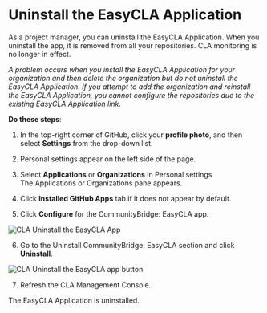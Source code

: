 # Uninstall the EasyCLA Application

As a project manager, you can uninstall the EasyCLA Application. When you uninstall the app, it is removed from all your repositories. CLA monitoring is no longer in effect.

_A problem occurs when you install the EasyCLA Application for your organization and then delete the organization but do not uninstall the EasyCLA Application. If you attempt to add the organization and reinstall the EasyCLA Application, you cannot configure the repositories due to the existing EasyCLA Application link._

**Do these steps**:

1. In the top-right corner of GitHub, click your **profile photo**, and then select **Settings** from the drop-down list.

2. Personal settings appear on the left side of the page.

3. Select **Applications** or **Organizations** in Personal settings  
The Applications or Organizations pane appears.

4. Click **Installed GitHub Apps** tab if it does not appear by default.

5. Click **Configure** for the CommunityBridge: EasyCLA app.

![CLA Uninstall the EasyCLA App](../../../.gitbook/assets/cla-uninstall-the-easycla-app.png)

6. Go to the Uninstall CommunityBridge: EasyCLA section and click **Uninstall**.

![CLA Uninstall the EasyCLA app button](../../../.gitbook/assets/cla-uninstall-the-easycla-app-button.png)

7. Refresh the CLA Management Console.

The EasyCLA Application is uninstalled.

